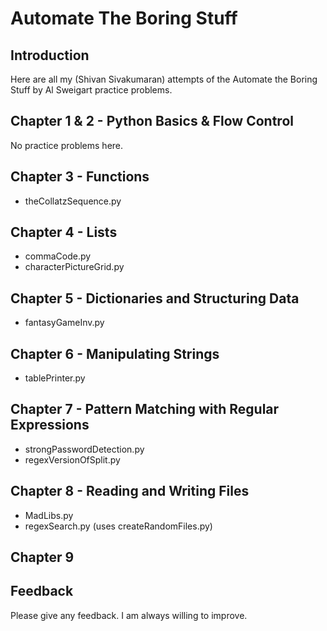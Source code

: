# Automate The Boring Stuff

## Introduction

Here are all my (Shivan Sivakumaran) attempts of the Automate the Boring Stuff by Al Sweigart practice problems.

## Chapter 1 & 2 - Python Basics & Flow Control

No practice problems here.

## Chapter 3 - Functions

- theCollatzSequence.py

## Chapter 4 - Lists

- commaCode.py
- characterPictureGrid.py

## Chapter 5 - Dictionaries and Structuring Data

- fantasyGameInv.py

## Chapter 6 - Manipulating Strings

- tablePrinter.py

## Chapter 7 - Pattern Matching with Regular Expressions

- strongPasswordDetection.py
- regexVersionOfSplit.py

## Chapter 8 - Reading and Writing Files

- MadLibs.py
- regexSearch.py (uses createRandomFiles.py)

## Chapter 9

## Feedback

Please give any feedback. I am always willing to improve.